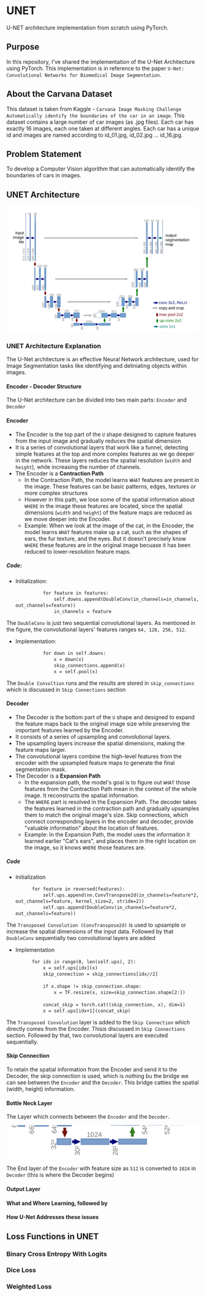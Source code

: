 # UNET
U-NET architecture implementation from scratch using PyTorch.

## Purpose
In this repository, I've shared the implementation of the U-Net Architecture using PyTorch. This implementation is in reference to the paper `U-Net: Convolutional Networks for Biomedical Image Segmentation`.

## About the Carvana Dataset
This dataset is taken from Kaggle - `Carvana Image Masking Challenge Automatically identify the boundaries of the car in an image`. This dataset contains a large number of car images (as .jpg files). Each car has exactly 16 images, each one taken at different angles. Each car has a unique id and images are named according to id_01.jpg, id_02.jpg … id_16.jpg.

## Problem Statement
To develop a Computer Vision algorithm that can automatically identify the boundaries of cars in images.

## UNET Architecture
![Alt text](UNET_Architecture.png)

### UNET Architecture Explanation
The U-Net architecture is an effective Neural Network architecture, used for Image Segmentation tasks like identifying and deliniating objects within images.

#### Encoder - Decoder Structure
The U-Net architecture can be divided into two main parts: `Encoder` and `Decoder` 

#### Encoder
- The Encoder is the top part of the `U` shape designed to capture features from the input image and gradually reduces the spatial dimension
- It is a series of convolutional layers that work like a funnel, detecting simple features at the top and more complex features as we go deeper in the network. These layers reduces the spatial resolution (`width` and `height`), while increasing the number of channels.
- The Encoder is a **Contraction Path**
    - In the Contraction Path, the model learns `WHAT` features are present in the image. These features can be basic patterns, edges, textures or more complex structures
    - However in this path, we lose some of the spatial information about `WHERE` in the image these features are located, since the spatial dimensions (`width` and `height`) of the feature maps are reduced as we move deeper into the Encoder.
    - Example: When we look at the image of the cat, in the Encoder, the model learns `WHAT` features make up a cat, such as the shapes of ears, the fur texture, and the eyes. But it doesn't precisely know `WHERE` these features are in the original image becuase it has been reduced to lower-resolution feature maps.

##### Code:

- Initialization:
                
                for feature in features:
                    self.downs.append(DoubleConv(in_channels=in_channels, out_channels=feature))
                    in_channels = feature

The `DoubleConv` is just two sequential convolutional layers. As mentioned in the figure, the convolutional layers' features ranges `64, 128, 256, 512`.

- Implementation: 

                for down in self.downs:
                    x = down(x)
                    skip_connections.append(x)
                    x = self.pool(x)

The `Double Convoltion` runs and the results are stored in `skip_connections` which is discussed in `Skip Connections` section

#### Decoder
- The Decoder is the bottom part of the `U` shape and designed to expand the feature maps back to the original image size while preserving the important features learned by the Encoder.
- It consists of a series of upsampling and convolutional layers.
- The upsampling layers increase the spatial dimensions, making the feature maps larger.
- The convolutional layers combine the high-level features from the encoder with the upsampled feature maps to generate the final segmentation mask.
- The Decoder is a **Expansion Path**
    - In the expansion path, the model's goal is to figure out `WHAT` those features from the Contraction Path mean in the context of the whole image. It reconstructs the spatial information.
    - The `WHERE` part is resolved in the Expansion Path. The decoder takes the features learned in the contraction path and gradually upsamples them to match the original image's size. Skip connections, which connect corresponding layers in the encoder and decoder, provide "valuable information" about the location of features.
    - Example: In the Expansion Path, the model uses the information it learned earlier "Cat's ears", and places them in the right location on the image, so it knows `WHERE` those features are.

##### Code

- Initialization

            for feature in reversed(features):
                self.ups.append(nn.ConvTranspose2d(in_channels=feature*2, out_channels=feature, kernel_size=2, stride=2))
                self.ups.append(DoubleConv(in_channels=feature*2, out_channels=feature))

The `Transposed Convolution (ConvTranspose2d)` is used to upsample or increase the spatial dimensions of the input data. Followed by that `DoubleConv` sequentially two convolutional layers are added

- Implementation

            for idx in range(0, len(self.ups), 2):
                x = self.ups[idx](x)
                skip_connection = skip_connections[idx//2]

                if x.shape != skip_connection.shape:
                    x = TF.resize(x, size=skip_connection.shape[2:])
                
                concat_skip = torch.cat((skip_connection, x), dim=1)
                x = self.ups[idx+1](concat_skip)

The `Transposed Convolution` layer is added to the `Skip Connection` which directly comes from the Encoder. Thisis discussed in `Skip Connections` section. Followed by that, two convolutional layers are executed sequentially.

#### Skip Connection

To retain the spatial information from the Encoder and send it to the Decoder, the skip connection is used, which is nothing bu the bridge we can see between the `Encoder` and the `Decoder`. This bridge catties the spatial (width, height) information.

#### Bottle Neck Layer

The Layer which connects between the `Encoder` and the `Decoder`.

![Alt text](image.png)

The End layer of the `Encoder` with feature size as `512` is converted to `1024` in `Decoder` (this is where the Decoder begins)

#### Output Layer
#### What and Where Learning, followed by
#### How U-Net Addresses these issues

## Loss Functions in UNET
### Binary Cross Entropy With Logits
### Dice Loss
### Weighted Loss